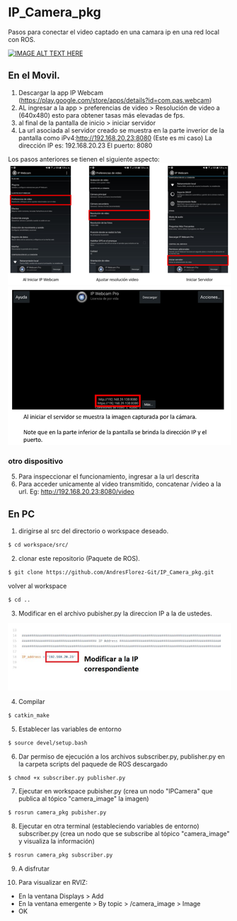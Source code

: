 # IP_Camera_pkg
Pasos para conectar el video captado en una camara ip en una red local con ROS.

[![IMAGE ALT TEXT HERE](https://img.youtube.com/vi/HuJTUZ6rfD4/0.jpg)](https://www.youtube.com/watch?v=HuJTUZ6rfD4)

## En el Movil.
1. Descargar la app IP Webcam (https://play.google.com/store/apps/details?id=com.pas.webcam)
2. AL ingresar a la app > preferencias de video > Resolución de video a (640x480) esto para obtener tasas más elevadas de fps.
3. al final de la pantalla de inicio > iniciar servidor
4. La url asociada al servidor creado se muestra en la parte inverior de la pantalla como iPv4:http://192.168.20.23:8080 (Este es mi caso)
La dirección IP es:  192.168.20.23
El puerto: 8080

Los pasos anteriores se tienen el siguiente aspecto:
![imagen1](https://github.com/AndresFlorez-Git/IP_Camera_pkg/blob/main/pic/movil1.png)
![imagen2](https://github.com/AndresFlorez-Git/IP_Camera_pkg/blob/main/pic/movil2.png)

### otro dispositivo
5. Para inspeccionar el funcionamiento, ingresar a la url descrita
6. Para acceder unicamente al video transmitido, concatenar /video a la url. Eg: http://192.168.20.23:8080/video

## En PC
1. dirigirse al src del directorio o workspace deseado.
```sh
$ cd workspace/src/
```
2. clonar este repositorio (Paquete de ROS).
```sh
$ git clone https://github.com/AndresFlorez-Git/IP_Camera_pkg.git
```
volver al workspace
```sh
$ cd ..
```

3. Modificar en el archivo pubisher.py la direccion IP a la de ustedes.

![imagen](https://github.com/AndresFlorez-Git/IP_Camera_pkg/blob/main/pic/ip_mod.png)

4. Compilar
```sh
$ catkin_make
```
5. Establecer las variables de entorno
```sh
$ source devel/setup.bash 
```
6. Dar permiso de ejecución a los archivos subscriber.py, publisher.py en la carpeta scripts del paquede de ROS descargado
```sh
$ chmod +x subscriber.py publisher.py
```
7. Ejecutar en workspace pubisher.py (crea un nodo "IPCamera" que publica al tópico "camera_image" la imagen)
```sh
$ rosrun camera_pkg pubisher.py
```
8. Ejecutar en otra terminal (estableciendo variables de entorno) subscriber.py (crea un nodo que se subscribe al tópico "camera_image" y visualiza la información)

```sh
$ rosrun camera_pkg subscriber.py
```
9. A disfrutar

10. Para visualizar en RVIZ:
* En la ventana Displays > Add
* En la ventana emergente > By topic > /camera_image > Image
* OK


